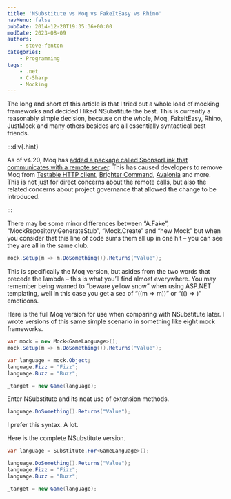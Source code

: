 ```yaml
---
title: 'NSubstitute vs Moq vs FakeItEasy vs Rhino'
navMenu: false
pubDate: 2014-12-20T19:35:36+00:00
modDate: 2023-08-09
authors:
    - steve-fenton
categories:
    - Programming
tags:
    - .net
    - C-Sharp
    - Mocking
---
```


The long and short of this article is that I tried out a whole load of mocking frameworks and decided I liked NSubstitute the best. This is currently a reasonably simple decision, because on the whole, Moq, FakeItEasy, Rhino, JustMock and many others besides are all essentially syntactical best friends.

:::div{.hint}

As of v4.20, Moq has [added a package called SponsorLink that communicates with a remote server](https://github.com/moq/moq/issues/1372). This has caused developers to remove Moq from [Testable HTTP client](https://github.com/testablehttpclient/TestableHttpClient/issues/232), [Brighter Command](https://github.com/BrighterCommand/Brighter/issues/2773), [Avalonia](https://github.com/AvaloniaUI/Avalonia/issues/12486) and more. This is not just for direct concerns about the remote calls, but also the related concerns about project governance that allowed the change to be introduced.

:::

There may be some minor differences between “A.Fake<T>”, “MockRepository.GenerateStub<T>”, “Mock.Create<T>” and “new Mock<T>” but when you consider that this line of code sums them all up in one hit – you can see they are all in the same club.

```csharp
mock.Setup(m => m.DoSomething()).Returns("Value");
```

This is specifically the Moq version, but asides from the two words that precede the lambda – this is what you’ll find almost everywhere. You may remember being warned to “beware yellow snow” when using ASP.NET templating, well in this case you get a sea of “((m => m))” or “(() => )” emoticons.

Here is the full Moq version for use when comparing with NSubstitute later. I wrote versions of this same simple scenario in something like eight mock frameworks.

```csharp
var mock = new Mock<GameLanguage>();
mock.Setup(m => m.DoSomething()).Returns("Value");

var language = mock.Object;
language.Fizz = "Fizz";
language.Buzz = "Buzz";

_target = new Game(language);
```

Enter NSubstitute and its neat use of extension methods.

```csharp
language.DoSomething().Returns("Value");
```

I prefer this syntax. A lot.

Here is the complete NSubstitute version.

```csharp
var language = Substitute.For<GameLanguage>();

language.DoSomething().Returns("Value");
language.Fizz = "Fizz";
language.Buzz = "Buzz";

_target = new Game(language);
```
